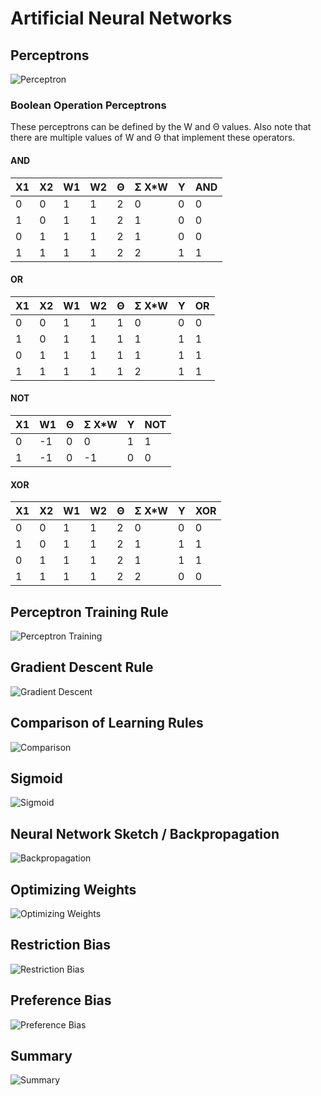 # Artificial Neural Networks

## Perceptrons

![Perceptron](images/perceptron.png)

### Boolean Operation Perceptrons

These perceptrons can be defined by the W and Θ values. Also note that there are multiple values of W and Θ that implement these operators.

#### AND

| X1 | X2 | W1 | W2 | Θ | Σ X*W | Y | AND |
|----|----|----|----|---|-------|---|-----|   
| 0  | 0  | 1  | 1  | 2 | 0     | 0 | 0   |
| 1  | 0  | 1  | 1  | 2 | 1     | 0 | 0   |
| 0  | 1  | 1  | 1  | 2 | 1     | 0 | 0   |
| 1  | 1  | 1  | 1  | 2 | 2     | 1 | 1   |
 
#### OR

| X1 | X2 | W1 | W2 | Θ | Σ X*W | Y | OR  |
|----|----|----|----|---|-------|---|-----|   
| 0  | 0  | 1  | 1  | 1 | 0     | 0 | 0   |
| 1  | 0  | 1  | 1  | 1 | 1     | 1 | 1   |
| 0  | 1  | 1  | 1  | 1 | 1     | 1 | 1   |
| 1  | 1  | 1  | 1  | 1 | 2     | 1 | 1   |

#### NOT

| X1 | W1 | Θ | Σ X*W | Y | NOT |
|----|----|---|-------|---|-----|   
| 0  | -1 | 0 | 0     | 1 | 1   |
| 1  | -1 | 0 | -1    | 0 | 0   |

#### XOR

| X1 | X2 | W1 | W2 | Θ | Σ X*W | Y | XOR |
|----|----|----|----|---|-------|---|-----|   
| 0  | 0  | 1  | 1  | 2 | 0     | 0 | 0   |
| 1  | 0  | 1  | 1  | 2 | 1     | 1 | 1   |
| 0  | 1  | 1  | 1  | 2 | 1     | 1 | 1   |
| 1  | 1  | 1  | 1  | 2 | 2     | 0 | 0   |

## Perceptron Training Rule

![Perceptron Training](images/perceptron-training.png)

## Gradient Descent Rule

![Gradient Descent](images/gradient-descent.png)

## Comparison of Learning Rules

![Comparison](images/comparison-of-learning-rules.png)

## Sigmoid

![Sigmoid](images/sigmoid.png)

## Neural Network Sketch / Backpropagation

![Backpropagation](images/backpropagation.png)

## Optimizing Weights

![Optimizing Weights](images/optimizing-weights.png)

## Restriction Bias

![Restriction Bias](images/restriction-bias.png)

## Preference Bias
![Preference Bias](images/preference-bias.png)

## Summary
![Summary](images/summary.png)